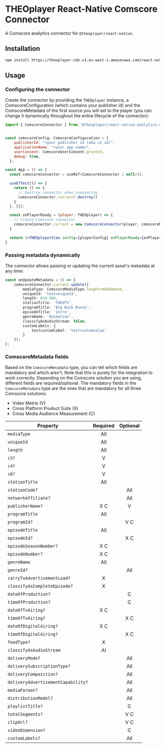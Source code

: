 # THEOplayer React-Native Comscore Connector

A Comscore analytics connector for `@theoplayer/react-native`.

## Installation

```sh
npm install https://theoplayer-cdn.s3.eu-west-1.amazonaws.com/react-native-theoplayer/theoplayer-react-native-analytics-comscore-0.1.0.tgz
```

[//]: # 'npm install @theoplayer/react-native-analytics-comscore'

## Usage

### Configuring the connector

Create the connector by providing the `THEOplayer` instance, a ComscoreConfiguration (which contains your publisher id) and the ComscoreMetadata of the first source you will set to the player (you can change it dynamically throughout the entire lifecycle of the connector):

```jsx
import { ComscoreConnector } from '@theoplayer/react-native-analytics-comscore';


const comscoreConfig: ComscoreConfiguration = {
    publisherId: "<your publisher id (aka c2 id)",
    applicationName: "<your app name>",
    userConsent: ComscoreUserConsent.granted,
    debug: true,
  };

const App = () => {
  const comscoreConnector = useRef<ComscoreConnector | null>();

  useEffect(() => {
    return () => {
      // Destroy connector when unmounting
      comscoreConnector.current?.destroy()
    }
  }, []);

  const onPlayerReady = (player: THEOplayer) => {
    // Create Comscore connector
    comscoreConnector.current = new ComscoreConnector(player, comscoreMetadata, comscoreConfig);
  }

  return (<THEOplayerView config={playerConfig} onPlayerReady={onPlayerReady}/>);
}
```

### Passing metadata dynamically

The connector allows passing or updating the current asset's metadata at any time:

```typescript
const onUpdateMetadata = () => {
    comscoreConnector.current.update({
        mediaType: ComscoreMediaType.longFormOnDemand,
        uniqueId: 'testuniqueId',
        length: 634.566,
        stationTitle: 'THEOTV',
        programTitle: 'Big Buck Bunny',
        episodeTitle: 'Intro',
        genreName: 'Animation',
        classifyAsAudioStream: false,
        customLabels: {
            testcustomlabel: 'testcustomvalue'
        }
    });
};
```

### ComscoreMetadata fields

Based on the `ComscoreMetadata` type, you can tell which fields are mandatory and which aren't. Note that this is purely for the integration to work correctly. Depending on the Comscore solution you are using, different fields are required/optional. The mandatory fields in the `ComscoreMetadata` type are the ones that are mandatory for all three Comsocre solutions:

-   Video Metrix (V)
-   Cross Platform Product Suite (X)
-   Cross Media Audience Measurement (C)

| Property                           | Required | Optional |
| ---------------------------------- | :------: | :------: |
| `mediaType`                        |   All    |          |
| `uniqueId`                         |   All    |          |
| `length`                           |   All    |          |
| `c3?`                              |    V     |          |
| `c4?`                              |    V     |          |
| `c6?`                              |    V     |          |
| `stationTitle`                     |   All    |          |
| `stationCode?`                     |          |   All    |
| `networkAffiliate?`                |          |   All    |
| `publisherName?`                   |   X C    |    V     |
| `programTitle`                     |   All    |          |
| `programId?`                       |          |   V C    |
| `episodeTitle`                     |   All    |          |
| `episodeId?`                       |          |   X C    |
| `episodeSeasonNumber?`             |   X C    |          |
| `episodeNumber?`                   |   X C    |          |
| `genreName`                        |   All    |          |
| `genreId?`                         |          |   All    |
| `carryTvAdvertisementLoad?`        |    X     |          |
| `classifyAsCompleteEpisode?`       |    X     |          |
| `dateOfProduction?`                |          |    C     |
| `timeOfProduction?`                |          |    C     |
| `dateOfTvAiring?`                  |   X C    |          |
| `timeOfTvAiring?`                  |          |   X C    |
| `dateOfDigitalAiring?`             |   X C    |          |
| `timeOfDigitalAiring?`             |          |   X C    |
| `feedType?`                        |    X     |          |
| `classifyAsAudioStream`            |    Al    |          |
| `deliveryMode?`                    |          |   All    |
| `deliverySubscriptionType?`        |          |   All    |
| `deliveryComposition?`             |          |   All    |
| `deliveryAdvertisementCapability?` |          |   All    |
| `mediaFormat?`                     |          |   All    |
| `distributionModel?`               |          |   All    |
| `playlistTitle?`                   |          |    C     |
| `totalSegments?`                   |          |   V C    |
| `clipUrl?`                         |          |   V C    |
| `videoDimension?`                  |          |    C     |
| `customLabels?`                    |          |   All    |
